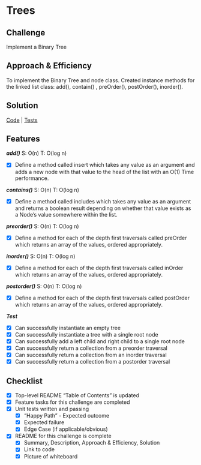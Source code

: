 # Trees

## Challenge
Implement a Binary Tree

## Approach & Efficiency
To implement the Binary Tree and node class. Created instance methods for the linked list class: add(), contain()
, preOrder(), postOrder(), inorder().


## Solution
[Code](../src/main/java/binaryTree/BinaryTree.java) | [Tests](../src/test/java/binaryTree/BinaryTree.java)

## Features

***add()*** S: O(n) T: O(log n)

- [x] Define a method called insert which takes any value as an argument and adds a new node with that value to the 
head 
of the list with an O(1) Time performance.

***contains()*** S: O(n) T: O(log n)

- [x] Define a method called includes which takes any value as an argument and returns a boolean result depending on 
whether 
that value exists as a Node’s value somewhere within the list.

***preorder()*** S: O(n) T: O(log n)

- [x] Define a method for each of the depth first traversals called preOrder which returns an
 array of the values, ordered appropriately.
 
 ***inorder()*** S: O(n) T: O(log n)
 
 - [x] Define a method for each of the depth first traversals called inOrder which returns an array of the values, 
 ordered appropriately.
 
 ***postorder()*** S: O(n) T: O(log n)
 
 - [x] Define a method for each of the depth first traversals called postOrder which returns an array of the values, 
 ordered appropriately.
 
 
***Test***
 
 - [x]  Can successfully instantiate an empty tree
 - [x]  Can successfully instantiate a tree with a single root node
 - [x]  Can successfully add a left child and right child to a single root node
 - [x]  Can successfully return a collection from a preorder traversal
 - [x]  Can successfully return a collection from an inorder traversal
 - [x]  Can successfully return a collection from a postorder traversal

## Checklist
- [x] Top-level README “Table of Contents” is updated
- [x] Feature tasks for this challenge are completed
- [x] Unit tests written and passing
    - [x] “Happy Path” - Expected outcome
    - [x] Expected failure
    - [x] Edge Case (if applicable/obvious)
- [x] README for this challenge is complete
    - [x] Summary, Description, Approach & Efficiency, Solution
    - [x] Link to code
    - [x] Picture of whiteboard